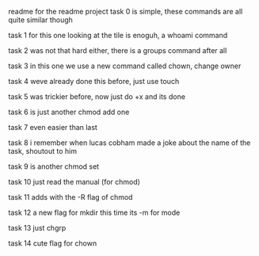 readme for the readme project
task 0 is simple, these commands are all quite similar though

task 1 for this one looking at the tile is enoguh, a whoami command

task 2 was not that hard either, there is a groups command after all

task 3 in this one we use a new command called chown, change owner

task 4 weve already done this before, just use touch

task 5 was trickier before, now just do +x and its done

task 6 is just another chmod add one

task 7 even easier than last

task 8 i remember when lucas cobham made a joke about the name of the task, shoutout to him

task 9 is another chmod set

task 10 just read the manual (for chmod)

task 11 adds with the -R flag of chmod

task 12 a new flag for mkdir this time its -m for mode

task 13 just chgrp

task 14 cute flag for chown